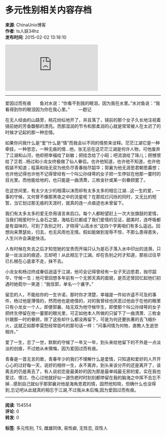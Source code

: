 # 多元性别相关内容存档

**来源**: ChinaUnix博客  
**作者**: ts人妖34hz  
**发布时间**: 2015-02-02 13:18:10  

![头像](http://account.chinaunix.net/api/avatar.php?uid=30126092)

---

爱因过而有痕　　鱼对水说：“你看不到我的眼泪，因为我在水里。”水对鱼说：“我看得到你的眼泪因为你在我心里。”　　―题记

在无人经由的山路旁，桃花纷纭地开了，并且落了，镜前的那个女子久长地注视着镜前她的芳香馥郁的漂亮。而那湿润的节令和那柔润的心就是常常被人在太迟了的时候才记起的那一种恋情。

如果你问我什么是“爱”什么是“情”而我会以不同的情势来诠释。茫茫江湖它是一种牵挂，一种思恋，一种无痕的情…他，张无忌在这茫茫江湖是何许人物，可他废弃了江湖和山河，他却把幸福给了赵敏；把挂念给了小昭；吧流浪给了珠儿；把憾恨给了芷若…杨过和小龙女终极做了仙人眷侣。也许他知道，也许他不知道，也许他假装不知道；程英和陆无双为他负尽青春抛尽韶华；郭襄为他无涯思君朝思暮想；也许他记得也许他不记得曾经有一个叫公孙绿萼的女子把一生停驻在他那一霎时的目光里。而他能给地的，也只能是一曲清萧，三枚金针或某一刻眷顾罢了。

在这世间里，有太少太少的相濡以沫而却有太多太多的相忘江湖…这一生的爱，一事的守候，又何曾不像那黑夜之中的流星呢？在那炫烂闪烁的同时，又无比的短暂，当它划过那无痕的天涯时，就真的连一点痕迹也未曾留下。

我们有太多太多的爱无奈用语言来启口。每个人都盼望赶上一次大张旗鼓的爱情，当我们相爱时什么金石之盟，海枯石烂都成了我们爱情的见证，甜美时，连呼吸都是有滋味的，可到了告别之时，才晓得“山高水长”这四个字离咱们有多么遥远。回想向来萧瑟处，归去，也无风雨也无情。假如能做到宠辱不惊，不那么患得患失，人生兴许会满是快活。

人有时候在失去之后才知觉她的宝贵而开端只认为是石子落入水中印出的涟漪，只是一丝淡淡的痕迹，忘却吧！从此相忘于江湖。却在告别之时才知道，那些过往早已扎根在心底拿不走，抹不去。

小龙女和杨过终成眷侣逍遥于江湖，他可会记得曾经有一女子天边思君，抛尽韶华，守候一生；他可曾回想多年前有一个无邪天真的面貌，是否还曾回忆起他们初遇时她菀尔一笑道：“我信郭，单名一个襄字。”

留恋的人，不能给你的一生许诺，那时你才清楚，幸福是一件如许遥不可及的事件，杨过他是薄情的，然而他也是绝情的，对的我曾经也厌恶过他由于在他的眼里只有小龙女一个人，即便郭襄、陆无双为他守候毕生，即使那个叫公孙绿萼的女子把终生停留在他一霎那的眼光里，可正如他本人所做的只留下了一曲清萧、三枚金针跟那一时的眷顾，除了这些却什么都没再留下，可是为何还要执著的去飞蛾扑火，这就正如那李莫愁经常低吟的那句话一样：“问事间情为何物，直教人生逝世相许。”

爱了一生，恋了一世，默默的守候了一年又一年，到头来给他留下的不外是一点淡淡的创痕，不过她从未懊悔，因为爱因过而有痕。

青春是一首无言的歌，青春年少的我们不理解什么是爱情，只知道和爱好的人开开心心的过好每一天，说好的相伴一生，永不离弃，到头来该分开的还是离开了，该离去的仍是离去了，有人说初恋是最美妙的因为那是最单纯最无邪的爱。实在我也爱过、恨过、伤心过他就好似一道伤疤时时刻刻都停留在我的脑海之中挥不去忘不掉…感到自己就似乎那郭襄对他是海角思君的情，固然他知晓，但确什么也没得到,忘记吧从此就真的相忘于江湖,不过我从未后悔,因为爱因过而有痕。

---

**阅读**: 154554  
**评论**: 0  
**转发**: 0  

**标签**: 多元性别, TS, 雌雄同体, 易性癖, 无性恋, 双性人